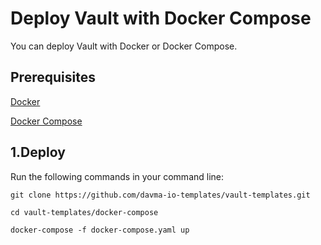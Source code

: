 # Deploy Vault with Docker Compose
You can deploy Vault with Docker or Docker Compose.

## Prerequisites 

[Docker](https://docs.docker.com/install)

[Docker Compose](https://docs.docker.com/compose/install)


## 1.Deploy

Run the following commands in your command line:

````
git clone https://github.com/davma-io-templates/vault-templates.git
````
````
cd vault-templates/docker-compose
````
````
docker-compose -f docker-compose.yaml up
````